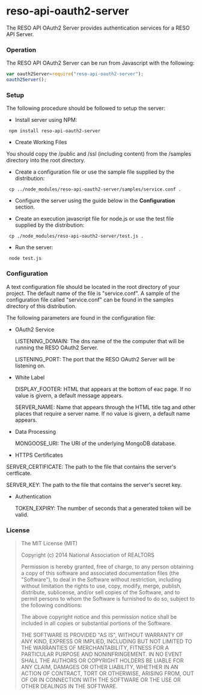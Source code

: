 
reso-api-oauth2-server
=======

The RESO API OAuth2 Server provides authentication services for a RESO API Server.  

### Operation 

The RESO API OAuth2 Server can be run from Javascript with the following:

```javascript
var oauth2Server=require("reso-api-oauth2-server");
oauth2Server();
```

### Setup 

The following procedure should be followed to setup the server:

+ Install server using NPM:

 ```shell
  npm install reso-api-oauth2-server
 ```
 
+ Create Working Files

You should copy the /public and /ssl (including content) from the /samples directory into the root directory.

+ Create a configuration file or use the sample file supplied by the distribution:

 ```shell
  cp ../node_modules/reso-api-oauth2-server/samples/service.conf . 
 ```

+ Configure the server using the guide below in the **Configuration** section.

+ Create an execution javascript file for node.js or use the test file supplied by the distribution:

 ```shell
  cp ./node_modules/reso-api-oauth2-server/test.js .
 ```

+ Run the server:

 ```shell
  node test.js
 ```

### Configuration 

A text configuration file should be located in the root directory of your
project.  The default name of the file is "service.conf".  A sample of the 
configuration file called "service.conf" can be found in the samples directory 
of this distribution.  

The following parameters are found in the configuration file:

+ OAuth2 Service

  LISTENING_DOMAIN: The dns name of the the computer that will be running the RESO OAuth2 Server.  

  LISTENING_PORT: The port that the RESO OAuth2 Server will be listening on.

+ White Label 

  DISPLAY_FOOTER: HTML that appears at the bottom of eac page.  If no value is givern, a default message appears.

  SERVER_NAME: Name that appears through the HTML title tag and other places that require a server name.  If no value is givern, a default name appears.

+ Data Processing 

  MONGOOSE_URI: The URI of the underlying MongoDB database.

+ HTTPS Certificates 

 SERVER\_CERTIFICATE: The path to the file that contains the server's certficate.

 SERVER\_KEY: The path to the file that contains the server's secret key.

+ Authentication 

  TOKEN_EXPIRY: The number of seconds that a generated token will be valid.

### License

>The MIT License (MIT)
>
>Copyright (c) 2014 National Association of REALTORS 
>
>Permission is hereby granted, free of charge, to any person obtaining a copy
>of this software and associated documentation files (the "Software"), to deal
>in the Software without restriction, including without limitation the rights
>to use, copy, modify, merge, publish, distribute, sublicense, and/or sell
>copies of the Software, and to permit persons to whom the Software is
>furnished to do so, subject to the following conditions:
>
>The above copyright notice and this permission notice shall be included in
>all copies or substantial portions of the Software.
>
>THE SOFTWARE IS PROVIDED "AS IS", WITHOUT WARRANTY OF ANY KIND, EXPRESS OR
>IMPLIED, INCLUDING BUT NOT LIMITED TO THE WARRANTIES OF MERCHANTABILITY,
>FITNESS FOR A PARTICULAR PURPOSE AND NONINFRINGEMENT. IN NO EVENT SHALL THE
>AUTHORS OR COPYRIGHT HOLDERS BE LIABLE FOR ANY CLAIM, DAMAGES OR OTHER
>LIABILITY, WHETHER IN AN ACTION OF CONTRACT, TORT OR OTHERWISE, ARISING FROM,
>OUT OF OR IN CONNECTION WITH THE SOFTWARE OR THE USE OR OTHER DEALINGS IN
>THE SOFTWARE.

